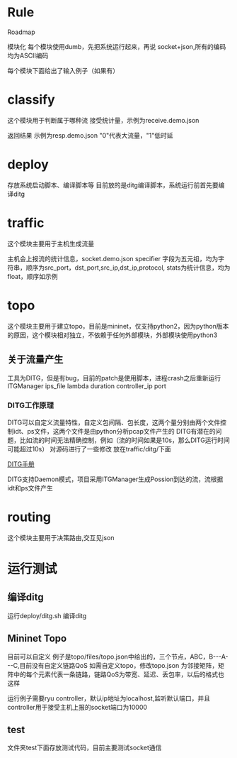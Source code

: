 # Rule
Roadmap

模块化
每个模块使用dumb，先把系统运行起来，再说
socket+json,所有的编码均为ASCII编码

每个模块下面给出了输入例子（如果有）

# classify
这个模块用于判断属于哪种流
接受统计量，示例为receive.demo.json

返回结果  示例为resp.demo.json "0"代表大流量，"1"低时延

# deploy
存放系统启动脚本、编译脚本等
目前放的是ditg编译脚本，系统运行前首先要编译ditg

# traffic
这个模块主要用于主机生成流量

主机会上报流的统计信息，socket.demo.json
specifier 字段为五元祖，均为字符串，顺序为src_port，dst_port,src_ip,dst_ip,protocol,
stats为统计信息，均为float，顺序如示例

# topo
这个模块主要用于建立topo，目前是mininet，仅支持python2，因为python版本的原因，这个模块相对独立，不依赖于任何外部模块，外部模块使用python3


## 关于流量产生
工具为DITG，但是有bug，目前的patch是使用脚本，进程crash之后重新运行
ITGManager ips_file lambda duration controller_ip port

### DITG工作原理
DITG可以自定义流量特性，自定义包间隔、包长度，这两个量分别由两个文件控制idt、ps文件，这两个文件是由python分析pcap文件产生的
DITG有潜在的问题，比如流的时间无法精确控制，例如（流的时间如果是10s，那么DITG运行时间可能超过10s）
对源码进行了一些修改 放在traffic/ditg/下面

[ DITG手册 ](http://www.grid.unina.it/software/ITG/manual/)

DITG支持Daemon模式，项目采用ITGManager生成Possion到达的流，流根据idt和ps文件产生

# routing
这个模块主要用于决策路由,交互见json



# 运行测试
##  编译ditg
运行deploy/ditg.sh 编译ditg
## Mininet Topo
目前可以自定义
例子是topo/files/topo.json中给出的，三个节点，ABC，B---A---C,目前没有自定义链路QoS
如需自定义topo，修改topo.json
为邻接矩阵，矩阵中的每个元素代表一条链路，链路QoS为带宽、延迟、丢包率，以后的格式也这样
 
运行例子需要ryu controller，默认ip地址为localhost,监听默认端口，并且controller用于接受主机上报的socket端口为10000

## test 
文件夹test下面存放测试代码，目前主要测试socket通信



